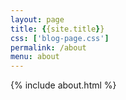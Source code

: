 ```yaml
---
layout: page
title: {{site.title}}
css: ['blog-page.css']
permalink: /about
menu: about
---
```

{% include about.html %}